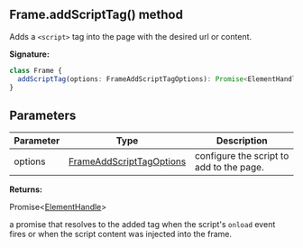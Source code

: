 ## Frame.addScriptTag() method

Adds a `<script>` tag into the page with the desired url or content.

**Signature:**

```typescript
class Frame {
  addScriptTag(options: FrameAddScriptTagOptions): Promise<ElementHandle>;
}
```

## Parameters

| Parameter | Type                                                                | Description                              |
| --------- | ------------------------------------------------------------------- | ---------------------------------------- |
| options   | [FrameAddScriptTagOptions](./puppeteer.frameaddscripttagoptions.md) | configure the script to add to the page. |

**Returns:**

Promise&lt;[ElementHandle](./puppeteer.elementhandle.md)&gt;

a promise that resolves to the added tag when the script's `onload` event fires or when the script content was injected into the frame.
